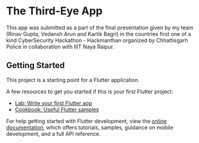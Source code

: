 # The Third-Eye App

This app was submitted as a part of the final presentation given by my team (Rinav Gupta, Vedansh Arun and Kartik Bagri) in the countries first one of a kind CyberSecurity Hackathon - Hackmanthan organized by Chhattisgarh Police in collaboration with IIIT Naya Raipur.

## Getting Started

This project is a starting point for a Flutter application.

A few resources to get you started if this is your first Flutter project:

- [Lab: Write your first Flutter app](https://docs.flutter.dev/get-started/codelab)
- [Cookbook: Useful Flutter samples](https://docs.flutter.dev/cookbook)

For help getting started with Flutter development, view the
[online documentation](https://docs.flutter.dev/), which offers tutorials,
samples, guidance on mobile development, and a full API reference.

